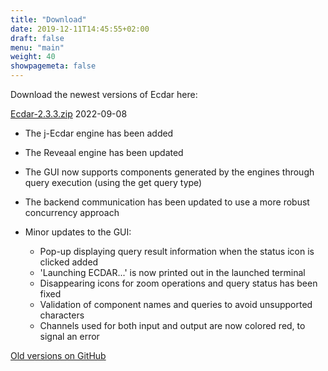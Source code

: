```yaml
---
title: "Download"
date: 2019-12-11T14:45:55+02:00
draft: false
menu: "main"
weight: 40
showpagemeta: false
---
```


Download the newest versions of Ecdar here:

[Ecdar-2.3.3.zip](https://github.com/Ecdar/ECDAR/releases/download/v2.3.3/ecdar-2.3.3.zip) 2022-09-08

* The j-Ecdar engine has been added
* The Reveaal engine has been updated
* The GUI now supports components generated by the engines through query execution (using the get query type)
* The backend communication has been updated to use a more robust concurrency approach

* Minor updates to the GUI:
    * Pop-up displaying query result information when the status icon is clicked added
    * 'Launching ECDAR...' is now printed out in the launched terminal
    * Disappearing icons for zoom operations and query status has been fixed
    * Validation of component names and queries to avoid unsupported characters
    * Channels used for both input and output are now colored red, to signal an error

[Old versions on GitHub](https://github.com/Ecdar/ECDAR/releases/)
